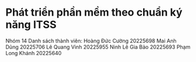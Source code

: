# Phát triển phần mềm theo chuẩn ký năng ITSS
Nhóm 14
Danh sách thành viên: 
Hoàng Đức Cường  20225698
Mai Anh Dũng 	20225706
Lê Quang Vinh 	20225955
Ninh Lê Gia Bảo 	20225693
Phạm Long Khánh 	20225640

